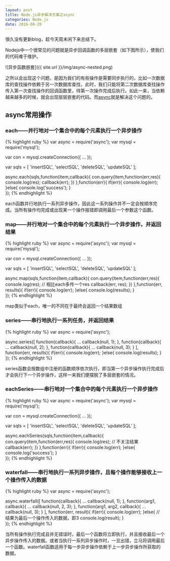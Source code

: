 ```yaml
---
layout: post
title: Node.js异步解决方案之async
categories: Node.js
date: 2016-08-20
---
```

很久没有更新blog，趁今天周末闲下来总结下。

Nodejs中一个很常见的问题就是异步回调函数的多层嵌套（如下图所示），使我们的代码难于维护。

![异步函数嵌套]({{ site.url }}/img/async-nested.png)

之所以会出现这个问题，是因为我们的有些操作是需要同步执行的，比如一次数据库的查找操作依赖于另一次数据库查找，此时，我们只能将第二次数据库查找操作传入第一次查找操作的回调函数里，待第一次操作完成后执行。如此一来，当依赖越来越多的时候，就会出现层层嵌套的代码。而[async](https://github.com/caolan/async)就是解决这个问题的。

## async常用操作

### each——并行地对一个集合中的每个元素执行一个异步操作

{% highlight ruby %}
var async = require('async');
var mysql = require('mysql');

var con = mysql.createConnection({
    ...
});

var sqls = [
    'insertSQL',
    'selectSQL',
    'deleteSQL',
    'updateSQL'
];

async.each(sqls,function(item,callback){
	con.query(item,function(err,res){
		console.log(res);
		callback(err);
	})
},function(err){
	if(err){
		console.log(err);
	}else{
		console.log('success');
	}	
});
{% endhighlight %}

each函数并行地执行一系列异步操作，因此这一系列操作并不一定会按顺序完成。当所有操作均完成或出现某一个操作报错即调用最后一个参数这个函数。

### map——并行地对一个集合中的每个元素执行一个异步操作，并返回结果

{% highlight ruby %}
var async = require('async');
var mysql = require('mysql');

var con = mysql.createConnection({
    ...
});

var sqls = [
    'insertSQL',
    'selectSQL',
    'deleteSQL',
    'updateSQL'
];

async.map(sqls,function(item,callback){
	con.query(item,function(err,res){
		console.log(res);
		// 相比each多传一个res
		callback(err, res);
	})
},function(err, results){
	if(err){
		console.log(err);
	}else{
		console.log(results);
	}	
});
{% endhighlight %}

map类似于each，唯一的不同在于最终会返回一个结果数组

### series——串行地执行一系列任务，并返回结果

{% highlight ruby %}
var async = require('async');

async.series([
	function(callback){
		...
		callback(null, 1);
	},
	function(callback){
		...
		callback(null, 2);
	},
	function(callback){
		...
		callback(null, 3);
	}
],
function(err, results){
	if(err){
		console.log(err);
	}else{
		console.log(results);
	}	
});
{% endhighlight %}

series函数会按数组中注册的函数顺序依次执行，即当第一个异步操作执行完成后才会执行下一个异步操作，这样一来我们便摆脱了多层嵌套的情况。

### eachSeries——串行地对一个集合中的每个元素执行一个异步操作

{% highlight ruby %}
var async = require('async');
var mysql = require('mysql');

var con = mysql.createConnection({
    ...
});

var sqls = [
    'insertSQL',
    'selectSQL',
    'deleteSQL',
    'updateSQL'
];

async.eachSeries(sqls,function(item,callback){
	con.query(item,function(err,res){
		console.log(res);
		// 不关注结果
		callback(err);
	})
},function(err){
	if(err){
		console.log(err);
	}else{
		console.log('success');
	}	
});
{% endhighlight %}

### waterfall——串行地执行一系列异步操作，且每个操作能够接收上一个操作传入的数据

{% highlight ruby %}
var async = require('async');

async.waterfall([
	function(callback){
		...
		callback(null, 1);
	},
	function(arg1, callback){
		...
		callback(null, 2, 3);
	},
	function(arg1, arg2, callback){
		...
		callback(null, 3);
	}
],
function(err, result){
	if(err){
		console.log(err);
	}else{
		// 结果为最后一个操作传入的数据，即3
		console.log(result);
	}	
});
{% endhighlight %}

当所有操作执行完成且并无错误时，最后一个函数将立即执行，并且接收最后一个异步操作传入的数据。或者当执行一系列异步操作时，一旦出错，立马将调用最后一个函数。waterfall函数适用于每一步异步操作依赖于上一步异步操作所获取的数据。